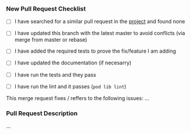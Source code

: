 ### New Pull Request Checklist

* [ ] I have searched for a similar pull request in the [project](https://github.com/yourkarma/JWT/pulls) and found none

* [ ] I have updated this branch with the latest master to avoid conflicts (via merge from master or rebase)
* [ ] I have added the required tests to prove the fix/feature I am adding
* [ ] I have updated the documentation (if necesarry)
* [ ] I have run the tests and they pass
* [ ] I have run the lint and it passes (`pod lib lint`)

This merge request fixes / reffers to the following issues: ...

### Pull Request Description

...
